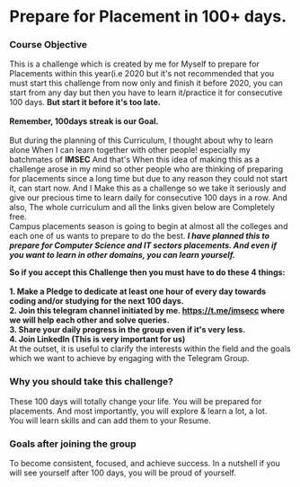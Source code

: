 # Prepare for Placement in 100+ days.

### Course Objective

This is a challenge which is created by me for Myself to prepare for Placements within this year(i.e 2020 but it's not recommended that you must start this challenge from now only and finish it before 2020, you can start from any day but then you have to learn it/practice it for consecutive 100 days. <b>But start it before it's too late.</b> <br> <br> <b>Remember, 100days streak is our Goal.</b> <br> <br>
But during the planning of this Curriculum, I thought about why to learn alone When I can learn together with other people! especially my batchmates of <b>IMSEC</b> And that's When this idea of making this as a challenge arose in my mind so other people who are thinking of preparing for placements since a long time but due to any reason they could not start it, can start now. And I Make this as a challenge so we take it seriously and give our precious time to learn daily for consecutive 100 days in a row. And also, The whole curriculum and all the links given below are Completely free. <br>
Campus placements season is going to begin at almost all the colleges and each one of us wants to prepare to do the best.
<b><em>I have planned this to prepare for Computer Science and IT sectors placements. And even if you want to learn in other domains, you can learn yourself.</em></b> <br>

<b>So if you accept this Challenge then you must have to do these 4 things:<br><br>1. Make a Pledge to dedicate at least one hour of every day towards coding and/or studying for the next 100 days.<br>2. Join this telegram channel initiated by me. https://t.me/imsecc  where we will help each other and solve queries.<br>3. Share your daily progress in the group even if it's very less.<br>4. Join LinkedIn (This is very important for us) </b>
<br>
At the outset, it is useful to clarify the interests within the field and the goals which we want to achieve by engaging with the Telegram Group.

### Why you should take this challenge? <br>
These 100 days will totally change your life. You will be prepared for placements. And most importantly, you will explore & learn a lot, a lot.<br> You will learn skills and can add them to your Resume.

### Goals after joining the group
To become consistent, focused, and achieve success. In a nutshell if you will see yourself after 100 days, you will be proud of yourself.


